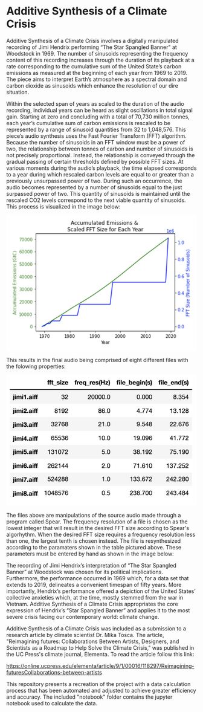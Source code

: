 # Additive Synthesis of a Climate Crisis

Additive Synthesis of a Climate Crisis involves a digitally manipulated recording of Jimi Hendrix performing “The Star Spangled Banner" at Woodstock in 1969. The number of sinusoids representing the frequency content of this recording increases through the duration of its playback at a rate corresponding to the cumulative sum of the United State’s carbon emissions as measured at the beginning of each year from 1969 to 2019. The piece aims to interpret Earth’s atmosphere as a spectral domain and carbon dioxide as sinusoids which enhance the resolution of our dire situation.

Within the selected span of years as scaled to the duration of the audio recording, individual years can be heard as slight oscillations in total signal gain. Starting at zero and concluding with a total of 70,730 million tonnes, each year’s cumulative sum of carbon emissions is rescaled to be represented by a range of sinusoid quantities from 32 to 1,048,576. This piece’s audio synthesis uses the Fast Fourier Transform (FFT) algorithm. Because the number of sinusoids in an FFT window must be a power of two, the relationship between tonnes of carbon and number of sinusoids is not precisely proportional. Instead, the relationship is conveyed through the gradual passing of certain thresholds defined by possible FFT sizes. At various moments during the audio’s playback, the time elapsed corresponds to a year during which rescaled carbon levels are equal to or greater than a previously unsurpassed power of two. During such an occurrence, the audio becomes represented by a number of sinusoids equal to the just surpassed power of two. This quantity of sinusoids is maintained until the rescaled CO2 levels correspond to the next viable quantity of sinusoids. This process is visualized in the image below:

![alt text](https://github.com/IIVIIIII/ASCC/blob/main/resources/photos/emissons_and_fft.png?raw=true)

This results in the final audio being comprised of eight different files with the folowing properties:

![alt text](https://github.com/IIVIIIII/ASCC/blob/main/resources/photos/jimis.png?raw=true)

The files above are manipulations of the source audio made through a program called Spear. The frequency resolution of a file is chosen as the lowest integer that will result in the desired FFT size according to Spear's algorhythm. When the desired FFT size requires a frequency resolution less than one, the largest tenth is chosen instead. The file is resynthesized according to the paramaters shown in the table pictured above. These parameters must be entered by hand as shown in the image below:



The recording of Jimi Hendrix’s interpretation of “The Star Spangled Banner” at Woodstock was chosen for its political implications. Furthermore, the performance occurred in 1969 which, for a data set that extends to 2019, delineates a convenient timespan of fifty years. More importantly, Hendrix’s performance offered a depiction of the United States’ collective anxieties which, at the time, mostly stemmed from the war in Vietnam. Additive Synthesis of a Climate Crisis appropriates the core expression of Hendrix’s “Star Spangled Banner” and applies it to the most severe crisis facing our contemporary world: climate change.

Additive Synthesis of a Climate Crisis was included as a submission to a research article by climate scientist Dr. Mika Tosca. The article, "Reimagining futures: Collaborations Between Artists, Designers, and Scientists as a Roadmap to Help Solve the Climate Crisis," was published in the UC Press's climate journal, Elementa. To read the article follow this link:

https://online.ucpress.edu/elementa/article/9/1/00016/118297/Reimagining-futuresCollaborations-between-artists

This repository presents a recreation of the project with a data calculation process that has been automated and adjusted to achieve greater efficiency and accuracy. The included "notebook" folder contains the jupyter notebook used to calculate the data.